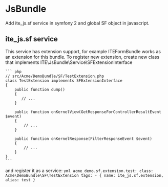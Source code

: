 JsBundle
========

Add ite_js.sf service in symfony 2 and global SF object in javascript.

ite_js.sf service
-----------------

This service has extension support, for example ITEFormBundle works as an extension for this bundle. To register new extension, create new class that implements ITE\JsBundle\Service\SFExtensionInterface

    ``` php
    // src/Acme/DemoBundle/SF/TestExtension.php
    class TestExtension implements SFExtensionInterface
    {
        public function dump()
        {
           // ...
        }
        
        public function onKernelView(GetResponseForControllerResultEvent $event)
        {
            // ...
        }
        
        public function onKernelResponse(FilterResponseEvent $event)
        {
            // ...
        }
    }
    ```
and register it as a service:
    ```yml
    acme_demo.sf.extension.test:
        class:                                              Acme\DemoBundle\SF\TestExtension
        tags:
            - { name: ite_js.sf.extension, alias: test }
    ```   
    
    
